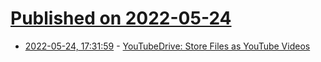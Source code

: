 # [Published on 2022-05-24](index.md)

* [2022-05-24, 17:31:59](https://news.ycombinator.com/item?id=31495049) - [YouTubeDrive: Store Files as YouTube Videos](https://github.com/dzhang314/YouTubeDrive)

